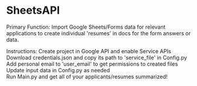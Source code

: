 # SheetsAPI
 
 Primary Function:
 Import Google Sheets/Forms data for relevant applications to create individual 'resumes' in docs for the form answers or data.

 Instructions:
 Create project in Google API and enable Service APIs  
 Download credentials.json and copy its path to 'service_file' in Config.py  
 Add personal email to 'user_email' to get permissions to created files  
 Update input data in Config.py as needed  
 Run Main.py and get all of your applicants/resumes summarized!  
